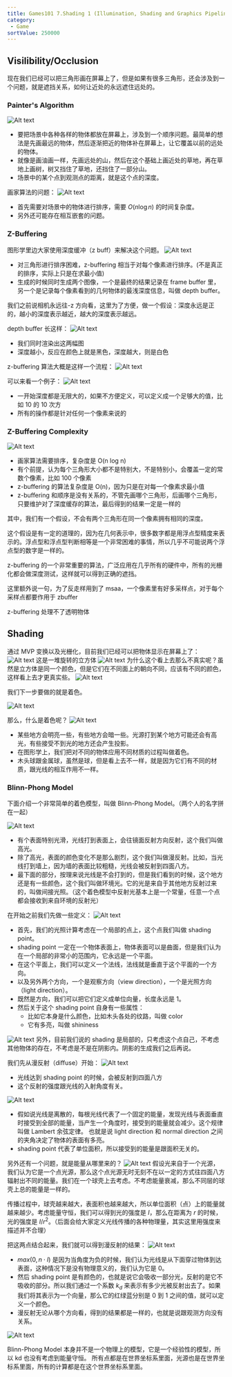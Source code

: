 ```yaml
---
title: Games101 7.Shading 1 (Illumination, Shading and Graphics Pipeline)
category:
 - Game
sortValue: 250000
---
```


## Visilibility/Occlusion

现在我们已经可以把三角形画在屏幕上了，但是如果有很多三角形，还会涉及到一个问题，就是遮挡关系，如何让近处的永远遮住远处的。

### Painter's Algorithm

![Alt text](image.png)

- 要把场景中各种各样的物体都放在屏幕上，涉及到一个顺序问题。最简单的想法是先画最远的物体，然后逐渐把近的物体补在屏幕上，让它覆盖以前的远处的物体。
- 就像是画油画一样，先画远处的山，然后在这个基础上画近处的草地，再在草地上画树，树又挡住了草地，还挡住了一部分山。
- 场景中的某个点到观测点的距离，就是这个点的深度。

画家算法的问题：
![Alt text](image-1.png)

- 首先需要对场景中的物体进行排序，需要 $O(n \log n)$ 的时间复杂度。
- 另外还可能存在相互嵌套的问题。

### Z-Buffering

图形学里边大家使用深度缓冲（z buff）来解决这个问题。
![Alt text](image-2.png)

- 对三角形进行排序困难，z-buffering 相当于对每个像素进行排序。(不是真正的排序，实际上只是在求最小值)
- 生成的时候同时生成两个图像，一个是最终的结果记录在 frame buffer 里，另一个是记录每个像素看到的几何物体的最浅深度信息，叫做 depth buffer。

我们之前说相机永远往-z 方向看，这里为了方便，做一个假设：深度永远是正的，越小的深度表示越近，越大的深度表示越远。

depth buffer 长这样：
![Alt text](image-3.png)

- 我们同时渲染出这两幅图
- 深度越小，反应在颜色上就是黑色，深度越大，则是白色

z-buffering 算法大概是这样一个流程：
![Alt text](image-4.png)

可以来看一个例子：
![Alt text](image-5.png)

- 一开始深度都是无限大的，如果不方便定义，可以定义成一个足够大的值，比如 10 的 10 次方
- 所有的操作都是针对任何一个像素来说的

### Z-Buffering Complexity

![Alt text](image-6.png)

- 画家算法需要排序，复杂度是 O(n log n)
- 有个前提，认为每个三角形大小都不是特别大，不是特别小，会覆盖一定的常数个像素，比如 100 个像素
- z-buffering 的算法复杂度是 O(n)，因为只是在对每一个像素求最小值
- z-buffering 和顺序是没有关系的，不管先画哪个三角形，后画哪个三角形，只要维护对了深度缓存的算法，最后得到的结果一定是一样的

其中，我们有一个假设，不会有两个三角形在同一个像素拥有相同的深度。

这个假设是有一定的道理的，因为在几何表示中，很多数字都是用浮点型精度来表示的。浮点型和浮点型判断相等是一个非常困难的事情，所以几乎不可能说两个浮点型的数字是一样的。

z-buffering 的一个非常重要的算法，广泛应用在几乎所有的硬件中，所有的光栅化都会做深度测试，这样就可以得到正确的遮挡。

这里额外说一句，为了反走样用到了 msaa，一个像素里有好多采样点，对于每个采样点都要作用于 zbuffer

z-buffering 处理不了透明物体

## Shading

通过 MVP 变换以及光栅化，目前我们已经可以把物体显示在屏幕上了：
![Alt text](image-7.png)
这是一堆旋转的立方体
![Alt text](image-8.png)
为什么这个看上去那么不真实呢？虽然是立方体是同一个颜色，但是它们在不同面上的朝向不同，应该有不同的颜色，这样看上去才更真实些。
![Alt text](image-9.png)

我们下一步要做的就是着色。

![Alt text](image-10.png)

那么，什么是着色呢？
![Alt text](image-11.png)

- 某些地方会明亮一些，有些地方会暗一些。光源打到某个地方可能还会有高光，有些接受不到光的地方还会产生投影。
- 在图形学上，我们把对不同的物体应用不同材质的过程叫做着色。
- 木头球跟金属球，虽然是球，但是看上去不一样，就是因为它们有不同的材质，跟光线的相互作用不一样。

### Blinn-Phong Model

下面介绍一个非常简单的着色模型，叫做 Blinn-Phong Model。（两个人的名字拼在一起）

![Alt text](image-12.png)

- 有个表面特别光滑，光线打到表面上，会往镜面反射方向反射，这个我们叫做高光。
- 除了高光，表面的颜色变化不是那么剧烈，这个我们叫做漫反射。比如，当光线打到墙上，因为墙的表面比较粗糙，光线会被反射到四面八方。
- 最下面的部分，按理来说光线是不会打到的，但是我们看到的时候，这个地方还是有一些颜色，这个我们叫做环境光。它的光是来自于其他地方反射过来的，叫做间接光照。（这个着色模型中反射光基本上是一个常量，任意一个点都会接收到来自环境的反射光）

在开始之前我们先做一些定义：
![Alt text](image-13.png)

- 首先，我们的光照计算考虑在一个局部的点上，这个点我们叫做 shading point。
- shading point 一定在一个物体表面上，物体表面可以是曲面，但是我们认为在一个局部的非常小的范围内，它永远是一个平面。
- 在这个平面上，我们可以定义一个法线，法线就是垂直于这个平面的一个方向。
- 以及另外两个方向，一个是观察方向（view direction），一个是光照方向（light direction）。
- 既然是方向，我们可以把它们定义成单位向量，长度永远是 1。
- 然后关于这个 shading point 自身有一些属性：
  - 比如它本身是什么颜色，比如木头各处的纹路，叫做 color
  - 它有多亮，叫做 shininess

![Alt text](image-14.png)
另外，目前我们说的 shading 是局部的，只考虑这个点自己，不考虑其他物体的存在，不考虑是不是在阴影内。阴影的生成我们之后再说。

我们先从漫反射（diffuse）开始：
![Alt text](image-15.png)

- 光线达到 shading point 的时候，会被反射到四面八方
- 这个反射的强度跟光线的入射角度有关。

![Alt text](image-17.png)

- 假如说光线是离散的，每根光线代表了一个固定的能量，发现光线与表面垂直时接受到全部的能量，当产生一个角度时，接受到的能量就会减少。这个规律叫做 Lambert 余弦定律。
  也就是说 light direction 和 normal direction 之间的夹角决定了物体的表面有多亮。
- shading point 代表了单位面积，所以接受到的能量是跟面积无关的。

另外还有一个问题，就是能量从哪里来的？
![Alt text](image-18.png)
假设光来自于一个光源，我们认为它是一个点光源，那么这个点光源无时无刻不在以一定的方式往四面八方辐射出不同的能量。我们在一个球壳上去考虑。不考虑能量衰减，那么不同层的球壳上总的能量是一样的。

传播过程中，球壳越来越大，表面积也越来越大，所以单位面积（点）上的能量就越来越少。考虑能量守恒，我们可以得到光的强度是 $I$，那么在距离为 $r$ 的时候，光的强度是 $I/r^2$。（后面会给大家定义光线传播的各种物理量，其实这里用强度来描述并不合理）

把这两点结合起来，我们就可以得到漫反射的结果：
![Alt text](image-19.png)

- $max(0, n \cdot l)$ 是因为当角度为负的时候，我们认为光线是从下面穿过物体到达表面，这种情况下是没有物理意义的，我们认为它是 0。
- 然后 shading point 是有颜色的，也就是说它会吸收一部分光，反射的是它不吸收的部分。所以我们通过一个系数 $k_d$ 来表示有多少光被反射出去了。如果我们将其表示为一个向量，那么它的红绿蓝分别是 0 到 1 之间的值，就可以定义一个颜色。
- 漫反射无论从哪个方向看，得到的结果都是一样的，也就是说跟观测方向没有关系。

![Alt text](image-20.png)

Blinn-Phong Model 本身并不是一个物理上的模型，它是一个经验性的模型，所以 kd 也没有考虑到能量守恒。
所有点都是在世界坐标系里面，光源也是在世界坐标系里面，所有的计算都是在这个世界坐标系里面。
